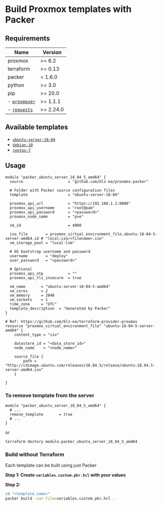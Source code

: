 # Build Proxmox templates with Packer #

## Requirements ##

| Name          | Version |
|---------------|---------|
| proxmox       | \>= 6.2 |
| terraform     | \>= 0.13 |
| packer        | = 1.6.0 |
| python        | \>= 3.0  |
| pip           | \>= 20.0 |
| - [`proxmoxer`](https://github.com/proxmoxer/proxmoxer)           | \>= 1.1.1 |
| - [`requests`](https://pypi.org/project/requests/) | \>= 2.24.0|

## Available templates ##

- [`ubuntu-server-18-04`](./ubuntu-server-18-04/)
- [`debian-10`](./debian-10/)
- [`centos-7`](./centos-7/)

## Usage ##

```hcl-terraform
module "packer_ubuntu_server_18_04_5_amd64" {
  source                    = "github.com/blz-ea/proxmox-packer"
  
  # Folder with Packer source configuration files
  template                  = "ubuntu-server-18-04" 
  
  proxmox_api_url           = "https://192.168.1.1:8006"
  proxmox_api_username      = "root@pam"
  proxmox_api_password      = "<password>"
  proxmox_node_name         = "pve"
  
  vm_id                     = 4000
  
  iso_file        = proxmox_virtual_environment_file.ubuntu-18-04-5-server-amd64.id # "local:iso/<filename>.iso"
  vm_storage_pool = "local-lvm"
  
  # OS bootstrap username and password
  username        = "deploy"
  user_password   = "<password>"

  # Optional
  proxmox_api_otp           = ""
  proxmox_api_tls_insecure  = true

  vm_name       = "ubuntu-server-18-04-5-amd64"
  vm_cores      = 2
  vm_memory     = 2048
  vm_sockets    = 1
  time_zone     = "UTC"  
  template_description  = "Generated by Packer"
}

# Ref: https://github.com/blz-ea/terraform-provider-proxmox
resource "proxmox_virtual_environment_file" "ubuntu-18-04-5-server-amd64" {
    content_type = "iso"

    datastore_id = "<data_store_id>"
    node_name    = "<node_name>"

    source_file {
        path = "http://cdimage.ubuntu.com/releases/18.04.5/release/ubuntu-18.04.5-server-amd64.iso"
    }

}

```

### To remove template from the server ###

```hcl-terraform
module "packer_ubuntu_server_18_04_5_amd64" {
  # ...
  remove_template       = true
  # ...
}
```

or 

```bash
terraform destory module.packer_ubuntu_server_18_04_5_amd64
```

### Build without Terraform ###

Each template can be built using just Packer

**Step 1: Create `variables.custom.pkr.hcl` with your values**

**Step 2:**

```bash
cd "<template_name>"
packer build -var-file=variables.custom.pkr.hcl .
```
